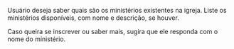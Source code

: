 Usuário deseja saber quais são os ministérios existentes na igreja. Liste os ministérios disponíveis, com nome e descrição, se houver.

Caso queira se inscrever ou saber mais, sugira que ele responda com o nome do ministério.
